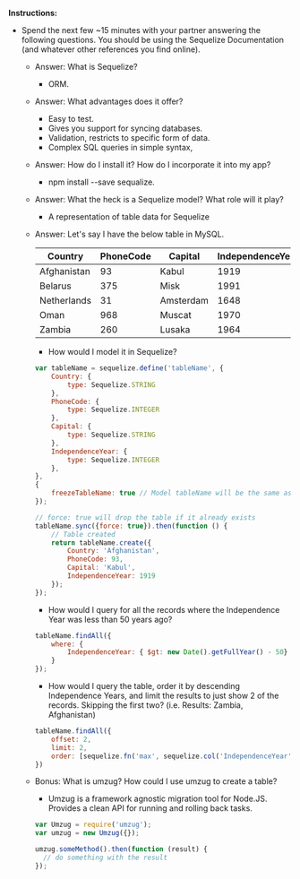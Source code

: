 **Instructions:**

- Spend the next few ~15 minutes with your partner answering the following questions. You should be using the Sequelize Documentation (and whatever other references you find online).

	- Answer: What is Sequelize?

		- ORM.

	- Answer: What advantages does it offer?
		- Easy to test.
		- Gives you support for syncing databases. 
		- Validation, restricts to specific form of data.
		- Complex SQL queries in simple syntax, 

	- Answer: How do I install it? How do I incorporate it into my app?
		- npm install --save sequalize. 

	- Answer: What the heck is a Sequelize model? What role will it play?

		- A representation of table data for Sequelize

	- Answer: Let's say I have the below table in MySQL. 

		| Country     | PhoneCode | Capital   | IndependenceYear |
		|-------------|-----------|-----------|------------------|
		| Afghanistan | 93        | Kabul     | 1919             |
		| Belarus     | 375       | Misk      | 1991             |
		| Netherlands | 31        | Amsterdam | 1648             |
		| Oman        | 968       | Muscat    | 1970             |
		| Zambia      | 260       | Lusaka    | 1964             |

		- How would I model it in Sequelize? 

		```javascript
		var tableName = sequelize.define('tableName', {
			Country: {
				type: Sequelize.STRING
			},
			PhoneCode: {
				type: Sequelize.INTEGER
			},
			Capital: {
				type: Sequelize.STRING
			},
			IndependenceYear: {
				type: Sequelize.INTEGER
			},
		}, 
		{
			freezeTableName: true // Model tableName will be the same as the model name instead of being pluralized
		});

		// force: true will drop the table if it already exists
		tableName.sync({force: true}).then(function () {
			// Table created
			return tableName.create({
				Country: 'Afghanistan',
				PhoneCode: 93,
				Capital: 'Kabul',
				IndependenceYear: 1919
			});
		});
		```

		- How would I query for all the records where the Independence Year was less than 50 years ago?

		```javascript
		tableName.findAll({
			where: {
				IndependenceYear: { $gt: new Date().getFullYear() - 50}
			}
		});
		```

		- How would I query the table, order it by descending Independence Years, and limit the results to just show 2 of the records. Skipping the first two? (i.e. Results: Zambia, Afghanistan)
	
		```javascript
		tableName.findAll({
			offset: 2,
			limit: 2,
			order: [sequelize.fn('max', sequelize.col('IndependenceYear')), 'DESC']
		})
		```

	- Bonus: What is umzug? How could I use umzug to create a table? 

		- Umzug is a framework agnostic migration tool for Node.JS. Provides a clean API for running and rolling back tasks. 

		```javascript
		var Umzug = require('umzug');
		var umzug = new Umzug({});

		umzug.someMethod().then(function (result) {
		  // do something with the result
		});
		```